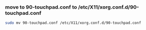 ### move to 90-touchpad.conf to /etc/X11/xorg.conf.d/90-touchpad.conf
``` sh
sudo mv 90-touchpad.conf /etc/X11/xorg.conf.d/90-touchpad.conf
```
